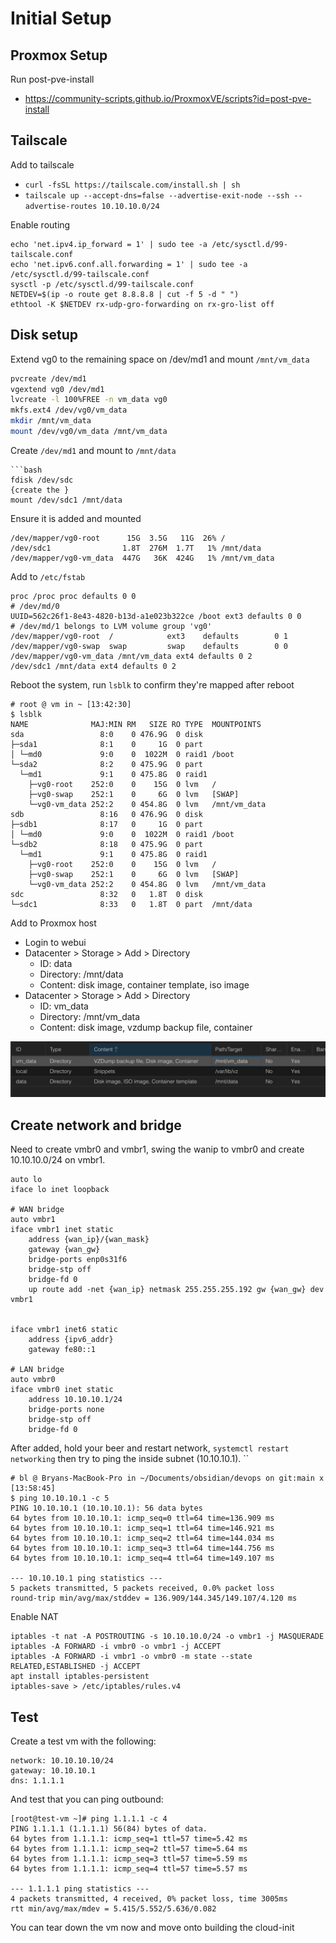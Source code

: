# Initial Setup

## Proxmox Setup

Run post-pve-install
- https://community-scripts.github.io/ProxmoxVE/scripts?id=post-pve-install 

## Tailscale

Add to tailscale
- ``curl -fsSL https://tailscale.com/install.sh | sh``
- ``tailscale up --accept-dns=false --advertise-exit-node --ssh --advertise-routes 10.10.10.0/24``

Enable routing
```
echo 'net.ipv4.ip_forward = 1' | sudo tee -a /etc/sysctl.d/99-tailscale.conf
echo 'net.ipv6.conf.all.forwarding = 1' | sudo tee -a /etc/sysctl.d/99-tailscale.conf
sysctl -p /etc/sysctl.d/99-tailscale.conf
NETDEV=$(ip -o route get 8.8.8.8 | cut -f 5 -d " ")
ethtool -K $NETDEV rx-udp-gro-forwarding on rx-gro-list off
```

## Disk setup

Extend vg0 to the remaining space on /dev/md1 and mount ``/mnt/vm_data``

```bash
pvcreate /dev/md1
vgextend vg0 /dev/md1
lvcreate -l 100%FREE -n vm_data vg0
mkfs.ext4 /dev/vg0/vm_data
mkdir /mnt/vm_data
mount /dev/vg0/vm_data /mnt/vm_data
```

Create ``/dev/md1``  and mount to ``/mnt/data``

```
```bash
fdisk /dev/sdc
{create the }
mount /dev/sdc1 /mnt/data
```

Ensure it is added and mounted

```
/dev/mapper/vg0-root      15G  3.5G   11G  26% /
/dev/sdc1                1.8T  276M  1.7T   1% /mnt/data
/dev/mapper/vg0-vm_data  447G   36K  424G   1% /mnt/vm_data
```

Add to ``/etc/fstab``

```
proc /proc proc defaults 0 0
# /dev/md/0
UUID=562c26f1-8e43-4820-b13d-a1e023b322ce /boot ext3 defaults 0 0
# /dev/md/1 belongs to LVM volume group 'vg0'
/dev/mapper/vg0-root  /            ext3    defaults        0 1
/dev/mapper/vg0-swap  swap         swap    defaults        0 0
/dev/mapper/vg0-vm_data /mnt/vm_data ext4 defaults 0 2
/dev/sdc1 /mnt/data ext4 defaults 0 2
```

Reboot the system, run ``lsblk`` to confirm they're mapped after reboot

```
# root @ vm in ~ [13:42:30] 
$ lsblk
NAME              MAJ:MIN RM   SIZE RO TYPE  MOUNTPOINTS
sda                 8:0    0 476.9G  0 disk  
├─sda1              8:1    0     1G  0 part  
│ └─md0             9:0    0  1022M  0 raid1 /boot
└─sda2              8:2    0 475.9G  0 part  
  └─md1             9:1    0 475.8G  0 raid1 
    ├─vg0-root    252:0    0    15G  0 lvm   /
    ├─vg0-swap    252:1    0     6G  0 lvm   [SWAP]
    └─vg0-vm_data 252:2    0 454.8G  0 lvm   /mnt/vm_data
sdb                 8:16   0 476.9G  0 disk  
├─sdb1              8:17   0     1G  0 part  
│ └─md0             9:0    0  1022M  0 raid1 /boot
└─sdb2              8:18   0 475.9G  0 part  
  └─md1             9:1    0 475.8G  0 raid1 
    ├─vg0-root    252:0    0    15G  0 lvm   /
    ├─vg0-swap    252:1    0     6G  0 lvm   [SWAP]
    └─vg0-vm_data 252:2    0 454.8G  0 lvm   /mnt/vm_data
sdc                 8:32   0   1.8T  0 disk  
└─sdc1              8:33   0   1.8T  0 part  /mnt/data
```

Add to Proxmox host
- Login to webui
- Datacenter > Storage > Add > Directory
	- ID: data
	- Directory: /mnt/data
	- Content: disk image, container template, iso image
- Datacenter > Storage > Add > Directory
	- ID: vm_data
	- Directory: /mnt/vm_data
	- Content: disk image, vzdump backup file, container


![proxmox-storage](attachments/proxmox-storage.png)
## Create network and bridge
 Need to create vmbr0 and vmbr1, swing the wanip to vmbr0 and create 10.10.10.0/24 on vmbr1.

```
auto lo
iface lo inet loopback

# WAN bridge
auto vmbr1
iface vmbr1 inet static
    address {wan_ip}/{wan_mask}
    gateway {wan_gw}
    bridge-ports enp0s31f6
    bridge-stp off
    bridge-fd 0
    up route add -net {wan_ip} netmask 255.255.255.192 gw {wan_gw} dev vmbr1


iface vmbr1 inet6 static
    address {ipv6_addr}
    gateway fe80::1

# LAN bridge
auto vmbr0
iface vmbr0 inet static
    address 10.10.10.1/24
    bridge-ports none
    bridge-stp off
    bridge-fd 0

```

After added, hold your beer and restart network, ``systemctl restart networking`` then try to ping the inside subnet (10.10.10.1).
``
```
# bl @ Bryans-MacBook-Pro in ~/Documents/obsidian/devops on git:main x [13:58:45] 
$ ping 10.10.10.1 -c 5
PING 10.10.10.1 (10.10.10.1): 56 data bytes
64 bytes from 10.10.10.1: icmp_seq=0 ttl=64 time=136.909 ms
64 bytes from 10.10.10.1: icmp_seq=1 ttl=64 time=146.921 ms
64 bytes from 10.10.10.1: icmp_seq=2 ttl=64 time=144.034 ms
64 bytes from 10.10.10.1: icmp_seq=3 ttl=64 time=144.756 ms
64 bytes from 10.10.10.1: icmp_seq=4 ttl=64 time=149.107 ms

--- 10.10.10.1 ping statistics ---
5 packets transmitted, 5 packets received, 0.0% packet loss
round-trip min/avg/max/stddev = 136.909/144.345/149.107/4.120 ms
```

Enable NAT

```
iptables -t nat -A POSTROUTING -s 10.10.10.0/24 -o vmbr1 -j MASQUERADE
iptables -A FORWARD -i vmbr0 -o vmbr1 -j ACCEPT
iptables -A FORWARD -i vmbr1 -o vmbr0 -m state --state RELATED,ESTABLISHED -j ACCEPT
apt install iptables-persistent
iptables-save > /etc/iptables/rules.v4
```


## Test 

Create a test vm with the following:

```
network: 10.10.10.10/24
gateway: 10.10.10.1
dns: 1.1.1.1
```

And test that you can ping outbound:

```
[root@test-vm ~]# ping 1.1.1.1 -c 4
PING 1.1.1.1 (1.1.1.1) 56(84) bytes of data.
64 bytes from 1.1.1.1: icmp_seq=1 ttl=57 time=5.42 ms
64 bytes from 1.1.1.1: icmp_seq=2 ttl=57 time=5.64 ms
64 bytes from 1.1.1.1: icmp_seq=3 ttl=57 time=5.59 ms
64 bytes from 1.1.1.1: icmp_seq=4 ttl=57 time=5.57 ms

--- 1.1.1.1 ping statistics ---
4 packets transmitted, 4 received, 0% packet loss, time 3005ms
rtt min/avg/max/mdev = 5.415/5.552/5.636/0.082
```

You can tear down the vm now and move onto building the cloud-init
